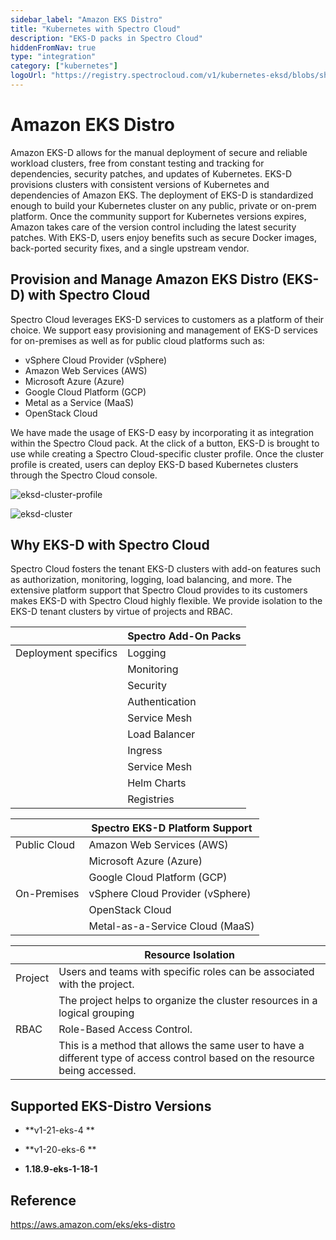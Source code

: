 ```yaml
---
sidebar_label: "Amazon EKS Distro"
title: "Kubernetes with Spectro Cloud"
description: "EKS-D packs in Spectro Cloud"
hiddenFromNav: true
type: "integration"
category: ["kubernetes"]
logoUrl: "https://registry.spectrocloud.com/v1/kubernetes-eksd/blobs/sha256:5790ca7040999e2f9371163a319cda652ed1e32139bcb9c6fb32a0152d9f48fb?type=image/png"
---
```


# Amazon EKS Distro

Amazon EKS-D allows for the manual deployment of secure and reliable workload clusters, free from constant testing and tracking for dependencies, security patches, and updates of Kubernetes. EKS-D provisions clusters with consistent versions of Kubernetes and dependencies of Amazon EKS. The deployment of EKS-D is standardized enough to build your Kubernetes cluster on any public, private or on-prem platform. Once the community support for Kubernetes versions expires, Amazon takes care of the version control including the latest security patches. With EKS-D, users enjoy benefits such as secure Docker images, back-ported security fixes, and a single upstream vendor.

## Provision and Manage Amazon EKS Distro (EKS-D) with Spectro Cloud

Spectro Cloud leverages EKS-D services to customers as a platform of their choice. We support easy provisioning and management of EKS-D services for on-premises as well as for public cloud platforms such as:

- vSphere Cloud Provider (vSphere)
- Amazon Web Services (AWS)
- Microsoft Azure (Azure)
- Google Cloud Platform (GCP)
- Metal as a Service (MaaS)
- OpenStack Cloud

We have made the usage of EKS-D easy by incorporating it as integration within the Spectro Cloud pack. At the click of a button, EKS-D is brought to use while creating a Spectro Cloud-specific cluster profile.
Once the cluster profile is created, users can deploy EKS-D based Kubernetes clusters through the Spectro Cloud console.

![eksd-cluster-profile](/eksd-cluster-profile.png)

![eksd-cluster](/eksd-cluster.png)

## Why EKS-D with Spectro Cloud

Spectro Cloud fosters the tenant EKS-D clusters with add-on features such as authorization, monitoring, logging, load balancing, and more.
The extensive platform support that Spectro Cloud provides to its customers makes EKS-D with Spectro Cloud highly flexible.
We provide isolation to the EKS-D tenant clusters by virtue of projects and RBAC.

|                      | Spectro Add-On Packs |
| -------------------- | -------------------- |
| Deployment specifics | Logging              |
|                      | Monitoring           |
|                      | Security             |
|                      | Authentication       |
|                      | Service Mesh         |
|                      | Load Balancer        |
|                      | Ingress              |
|                      | Service Mesh         |
|                      | Helm Charts          |
|                      | Registries           |

|              | Spectro EKS-D Platform Support   |
| ------------ | -------------------------------- |
| Public Cloud | Amazon Web Services (AWS)        |
|              | Microsoft Azure (Azure)          |
|              | Google Cloud Platform (GCP)      |
| On-Premises  | vSphere Cloud Provider (vSphere) |
|              | OpenStack Cloud                  |
|              | Metal-as-a-Service Cloud (MaaS)  |

|         | Resource Isolation                                                                                                          |
| ------- | --------------------------------------------------------------------------------------------------------------------------- |
| Project | Users and teams with specific roles can be associated with the project.                                                     |
|         | The project helps to organize the cluster resources in a logical grouping                                                   |
| RBAC    | Role-Based Access Control.                                                                                                  |
|         | This is a method that allows the same user to have a different type of access control based on the resource being accessed. |

## Supported EKS-Distro Versions

<Tabs>
<TabItem label="1.21.x" value="EKS-D_v1.21">

- **v1-21-eks-4 **

</TabItem>
<TabItem label="1.20.x" value="EKS-D_v1.20">

- **v1-20-eks-6 **

</TabItem>

<TabItem label="1.18.x" value="EKS-D_v1.18">

- **1.18.9-eks-1-18-1**

</TabItem>

</Tabs>

## Reference

https://aws.amazon.com/eks/eks-distro
